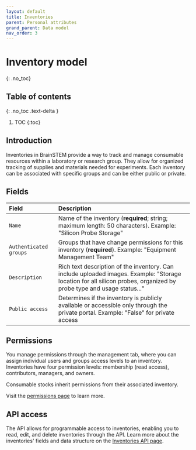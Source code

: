```yaml
---
layout: default
title: Inventories
parent: Personal attributes
grand_parent: Data model
nav_order: 3
---
```


# Inventory model
{: .no_toc}

## Table of contents
{: .no_toc .text-delta }

1. TOC
{:toc}

## Introduction

Inventories in BrainSTEM provide a way to track and manage consumable resources within a laboratory or research group. They allow for organized tracking of supplies and materials needed for experiments. Each inventory can be associated with specific groups and can be either public or private.

## Fields

| Field | Description |
|:------|:------------|
| `Name` | Name of the inventory (**required**; string; maximum length: 50 characters). Example: "Silicon Probe Storage" |
| `Authenticated groups` | Groups that have change permissions for this inventory (**required**). Example: "Equipment Management Team" |
| `Description` | Rich text description of the inventory. Can include uploaded images. Example: "Storage location for all silicon probes, organized by probe type and usage status..." |
| `Public access` | Determines if the inventory is publicly available or accessible only through the private portal. Example: "False" for private access |

## Permissions

You manage permissions through the management tab, where you can assign individual users and groups access levels to an inventory. Inventories have four permission levels: membership (read access), contributors, managers, and owners.

Consumable stocks inherit permissions from their associated inventory.

Visit the [permissions page]({{"datamodel/permissions/"|absolute_url}}) to learn more. 

## API access

The API allows for programmable access to inventories, enabling you to read, edit, and delete inventories through the API. Learn more about the inventories' fields and data structure on the [Inventories API page]({{"api/personal_attributes/inventory/"|absolute_url}}).